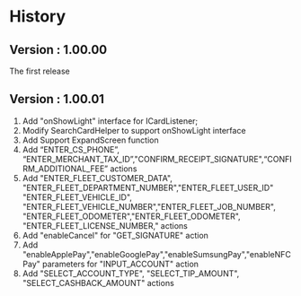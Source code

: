 # History
## Version :  1.00.00
   The first release

## Version :  1.00.01
   1. Add "onShowLight" interface for ICardListener;
   2. Modify SearchCardHelper to support onShowLight interface
   3. Add Support ExpandScreen function
   4. Add “ENTER_CS_PHONE”, “ENTER_MERCHANT_TAX_ID”,"CONFIRM_RECEIPT_SIGNATURE",“CONFIRM_ADDITIONAL_FEE” actions
   5. Add "ENTER_FLEET_CUSTOMER_DATA", "ENTER_FLEET_DEPARTMENT_NUMBER","ENTER_FLEET_USER_ID"
      "ENTER_FLEET_VEHICLE_ID", "ENTER_FLEET_VEHICLE_NUMBER","ENTER_FLEET_JOB_NUMBER",
       "ENTER_FLEET_ODOMETER","ENTER_FLEET_ODOMETER", "ENTER_FLEET_LICENSE_NUMBER," actions
   6. Add "enableCancel" for "GET_SIGNATURE" action
   7. Add "enableApplePay","enableGooglePay","enableSumsungPay","enableNFCPay" parameters for "INPUT_ACCOUNT" action
   8. Add "SELECT_ACCOUNT_TYPE", "SELECT_TIP_AMOUNT", "SELECT_CASHBACK_AMOUNT" actions

